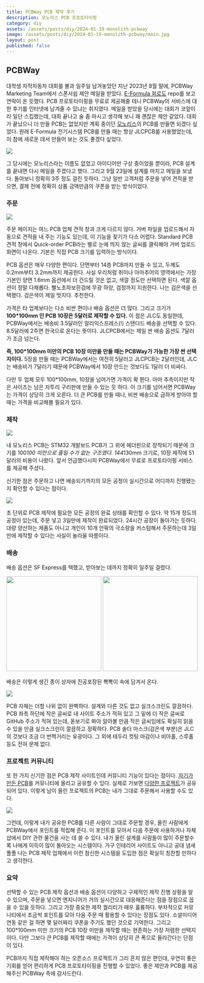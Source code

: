 ```yaml
---
title: PCBWay PCB 제작 후기
description: 모노리스 PCB 프로토타이핑
category: diy
assets: /assets/posts/diy/2024-01-19-monolith-pcbway
image: /assets/posts/diy/2024-01-19-monolith-pcbway/main.jpg
layout: post
published: false
---
```


## PCBWay
대학생 자작자동차 대회를 불과 일주일 남겨놓았던 지난 2023년 8월 말에, PCBWay Marketing Team에서 스폰서쉽 제안 메일을 받았다. [E-Formula 회로도](https://github.com/luftaquila/a-fa-schematics) repo를 보고 연락이 온 듯했다. PCB 프로토타이핑을 무료로 제공해줄 테니 PCBWay의 서비스에 대한 후기를 인터넷에 남겨줄 수 있냐는 취지였다. 메일을 받았을 당시에는 대회가 코앞이라 일단 스킵했는데, 대회 끝나고 술 좀 마시고 생각해 보니 꽤 괜찮은 제안 같았다. 대회가 끝났으니 더 만들 PCB는 없었지만 계획 중이던 [모노리스](https://luftaquila.io/blog/e-formula/monolith-telemetry-datalogger/)의 PCB를 만들면 되겠다 싶었다. 원래 E-Formula 전기시스템 PCB를 만들 때는 항상 JLCPCB를 사용했었는데, 이 참에 새로운 데서 만들어 보는 것도 좋겠다 싶었다.

<div class='center'><img src='{{ page.assets }}/pcbway.png'></div>

그 당시에는 모노리스라는 이름도 없었고 아이디어만 구상 중이었을 뿐이라, PCB 설계를 끝내면 다시 메일을 주겠다고 했다. 그리고 9월 23일에 설계를 마치고 메일을 보냈다. 돌아보니 정확히 3주 정도 걸린 듯하다. 그냥 일반 고객처럼 주문을 넣어 견적을 받으면, 결제 전에 정확히 상품 금액만큼의 쿠폰을 받는 방식이었다.

### 주문
<div class='center'><img src='{{ page.assets }}/order.png'></div>

주문 페이지는 여느 PCB 업체 견적 창과 크게 다르지 않다. 거버 파일을 업로드해서 자동으로 견적을 내 주는 기능도 있는데, 이 기능을 찾기가 다소 어렵다. Standard PCB 견적 창에서 Quick-order PCB라는 별로 눈에 띄지 않는 글씨를 클릭해야 거버 업로드 화면이 나온다. 기본은 직접 PCB 크기를 입력하는 방식이다.

PCB 옵션은 매우 다양한 편이다. 단면부터 14층 PCB까지 만들 수 있고, 두께도 0.2mm부터 3.2mm까지 제공한다. 사실 우리처럼 취미나 아마추어의 영역에서는 가장 기본인 양면 1.6mm 옵션에서 더 건드릴 것은 없고, 색깔 정도만 선택하면 된다. 색깔 옵션이 정말 다채롭다. 빨노초파보흰검에 무광 하양, 검정까지 지원한다. 나는 검은색을 선택했다. 검은색이 제일 멋지다. 추천한다.

가격은 타 업제보다는 다소 비싼 편이나 배송 옵션은 더 많다. 그리고 크기가 **100*100mm 인 PCB 10장은 5달러로 제작할 수 있다.** 이 점은 JLC도 동일한데, PCBWay에서는 배송비 3.5달러인 알리익스프레스(!) 스탠다드 배송을 선택할 수 있다. 8.5달러에 2주면 한국으로 온다는 뜻이다. JLCPCB에서는 제일 싼 배송 옵션도 7달러가 조금 넘는다.

**즉, 100*100mm 미만의 PCB 10장 미만을 만들 때는 PCBWay가 가능한 가장 싼 선택지이다.** 5장을 만들 때는 PCBWay에서는 여전히 5달러고 JLCPCB는 2달러인데, JLC는 배송비가 7달러기 때문에 PCBWay에서 10장 만드는 것보다도 1달러 더 비싸다.

다만 두 업체 모두 100*100mm, 10장을 넘어가면 가격이 확 뛴다. 아마 추측이지만 작은 사이즈는 남은 자투리 구리판에 만들 수 있는 듯 하다. 이 크기를 넘어서면 PCBWay는 가격이 상당히 크게 오른다. 더 큰 PCB를 만들 때나, 비싼 배송으로 급하게 받아야 할 때는 가격을 비교해볼 필요가 있다.

### 제작
<div class='center'><img src='{{ page.assets }}/detail.png'></div>

내 모노리스 PCB는 STM32 개발보드 PCB가 그 위에 헤더핀으로 장착되기 때문에 크기를 100*100 미만으로 줄일 수가 없는 구조였다. 144*130mm 크기로, 10장 제작에 51달러의 비용이 나왔다. 앞서 언급했다시피 PCBWay에서 무료로 프로토타이핑 서비스를 제공해 주셨다.

신기한 점은 주문하고 나면 배송되기까지의 모든 공정이 실시간으로 어디까지 진행됐는지 확인할 수 있다는 점이다.

<div class='center'><img src='{{ page.assets }}/process.png'></div>

초 단위로 PCB 제작에 필요한 모든 공정의 완료 상태를 확인할 수 있다. 약 15개 정도의 공정이 있는데, 주문 넣고 3일만에 제작이 완료되었다. 24시간 공장이 돌아가는 듯하다. 대량 양산하는 제품도 아니고 개인이 10개 안팎의 극소량을 커스텀해서 주문하는데 3일만에 제작할 수 있다는 사실이 놀라울 따름이다.

### 배송
배송 옵션은 SF Express를 택했고, 받아보는 데까지 정확히 일주일 걸렸다.

<div class='center'>
    <img src='{{ page.assets }}/box.jpg' style='height: 250px;'>
    <img src='{{ page.assets }}/package.jpg' style='height: 250px;'>
</div>

배송은 이렇게 생긴 종이 상자에 진공포장된 뽁뽁이 속에 담겨서 온다.

<div class='center'><img src='{{ page.assets }}/pcb.jpg'></div>

PCB 자체는 더할 나위 없이 완벽하다. 설계와 다른 것도 없고 실크스크린도 깔끔하다. PCB 좌측 하단에 작은 글씨로 내 사이트 주소가 적혀 있고 그 밑에 더 작은 글씨로 GitHub 주소가 적혀 있는데, 돋보기로 봐야 알아볼 만큼 작은 글씨임에도 확실히 읽을 수 있을 만큼 실크스크린이 깔끔하고 정확하다. PCB 솔더 마스크(검은색 부분)은 JLC의 것보다 조금 더 번쩍거리는 유광이다. 그 외에 테두리 컷팅 마감이나 비아홀, 스루홀 등도 전혀 문제 없다.

### 프로젝트 커뮤니티
또 한 가지 신기한 점은 PCB 제작 사이트인데 커뮤니티 기능이 있다는 점이다. [자기가 만든 PCB](https://www.pcbway.com/project/shareproject/Monolith_TMA_1datalogger_4a4df892.html)를 커뮤니티에 올리고 공유할 수 있다. 실제로 가보면 [다양한 프로젝트](https://www.pcbway.com/project/)가 공유되어 있다. 이렇게 남이 올린 프로젝트의 PCB는 내가 그대로 주문해서 사용할 수도 있다.

<div class='center'><img src='{{ page.assets }}/project.png'></div>

그런데, 이렇게 내가 공유한 PCB를 다른 사람이 그대로 주문할 경우, 올린 사람에게 PCBWay에서 포인트를 적립해 준다. 이 포인트를 모아서 다음 주문에 사용하거나 자체 샵에서 DIY 관련 물건을 사는 데 쓸 수 있다. 내가 올린 설계를 사람들이 많이 주문할수록 나에게 이득이 많이 돌아오는 시스템이다. 가구 인테리어 사이트도 아니고 공대 냄새 폴폴 나는 PCB 제작 업체에서 이런 참신한 시스템을 도입한 점은 확실히 칭찬할 만하다고 생각한다.

### 요약
선택할 수 있는 PCB 제작 옵션과 배송 옵션이 다양하고 구체적인 제작 진행 상황을 알 수 있으며, 주문을 넣으면 엔지니어가 거의 실시간으로 대응해준다는 점을 장점으로 꼽을 수 있을 듯하다. 그리고 가장 중요한 제작 퀄리티가 매우 훌륭하다. 부차적으로 커뮤니티에서 조금씩 포인트를 모아 다음 주문 때 활용할 수 있다는 장점도 있다. 소셜미디어 연동 같은 걸 하면 몇 달러짜리 쿠폰을 주기도 했던 것으로 기억한다. 그리고 100*100mm 미만 크기의 PCB 10장 미만을 제작할 때는 현존하는 가장 저렴한 선택지이다. 다만 그보다 큰 PCB를 제작할 때에는 가격이 상당히 큰 폭으로 올라간다는 단점이 있다.

PCB까지 직접 제작해야 하는 오픈소스 프로젝트가 그리 흔치 않은 편인데, 우연히 좋은 기회를 얻어 편리하게 PCB 프로토타이핑을 진행할 수 있었다. 좋은 제안과 PCB를 제공해주신 PCBWay 측에 감사드린다.
